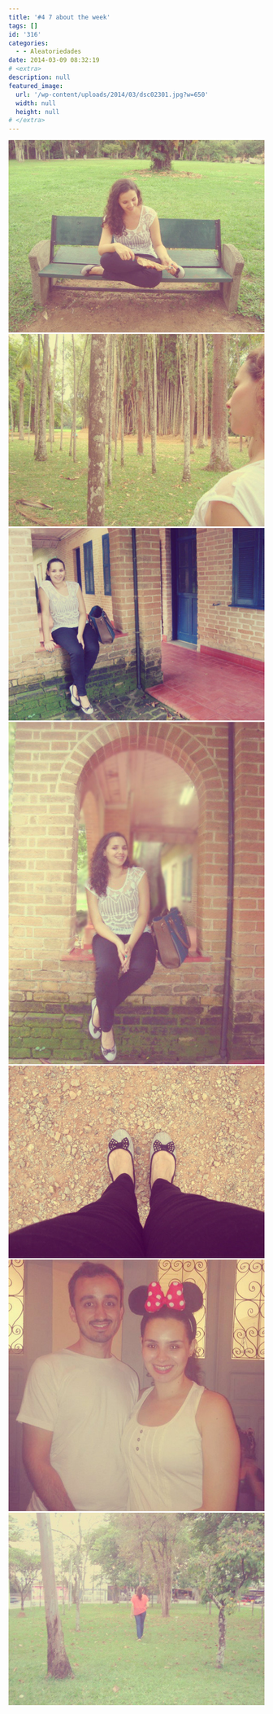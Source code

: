 ```yaml
---
title: '#4 7 about the week'
tags: []
id: '316'
categories:
  - - Aleatoriedades
date: 2014-03-09 08:32:19
# <extra>
description: null
featured_image: 
  url: '/wp-content/uploads/2014/03/dsc02301.jpg?w=650'
  width: null
  height: null
# </extra>
---
```


[![Imagem](/wp-content/uploads/2014/03/dsc02301.jpg?w=650)](/wp-content/uploads/2014/03/dsc02301.jpg) [![Imagem](/wp-content/uploads/2014/03/dsc02296.jpg?w=650)](/wp-content/uploads/2014/03/dsc02296.jpg) [![Imagem](/wp-content/uploads/2014/03/dsc02328.jpg?w=650)](/wp-content/uploads/2014/03/dsc02328.jpg) [![Imagem](/wp-content/uploads/2014/03/dsc02327.jpg?w=650)](/wp-content/uploads/2014/03/dsc02327.jpg) [![Imagem](/wp-content/uploads/2014/03/dsc02313.jpg?w=650)](/wp-content/uploads/2014/03/dsc02313.jpg) [![Imagem](/wp-content/uploads/2014/03/img-20140304-wa0003.jpg?w=650)](/wp-content/uploads/2014/03/img-20140304-wa0003.jpg) [![Imagem](/wp-content/uploads/2014/03/dsc02259.jpg?w=650)](/wp-content/uploads/2014/03/dsc02259.jpg)
